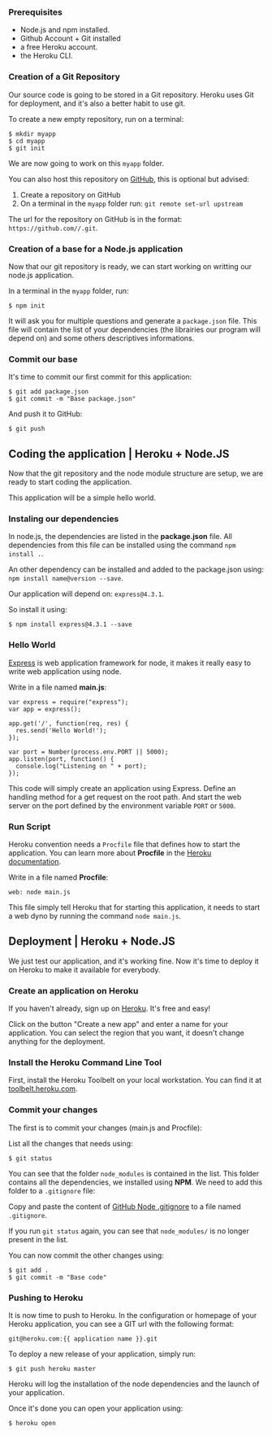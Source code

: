 ### Prerequisites
* Node.js and npm installed.
* Github Account + Git installed
* a free Heroku account.
* the Heroku CLI.

### Creation of a Git Repository

Our source code is going to be stored in a Git repository. Heroku uses Git for deployment, and it's also a better habit to use git.

To create a new empty repository, run on a terminal:


    $ mkdir myapp
    $ cd myapp
    $ git init


We are now going to work on this `myapp` folder.

You can also host this repository on [GitHub][1], this is optional but advised:

1. Create a repository on GitHub
2. On a terminal in the `myapp` folder run: `git remote set-url upstream `

The url for the repository on GitHub is in the format: `https://github.com//.git`.

### Creation of a base for a Node.js application

Now that our git repository is ready, we can start working on writting our node.js application.

In a terminal in the `myapp` folder, run:


    $ npm init


It will ask you for multiple questions and generate a `package.json` file. This file will contain the list of your dependencies (the librairies our program will depend on) and some others descriptives informations.

### Commit our base

It's time to commit our first commit for this application:


    $ git add package.json
    $ git commit -m "Base package.json"


And push it to GitHub:


    $ git push


[1]: https://github.com


## Coding the application | Heroku + Node.JS

Now that the git repository and the node module structure are setup, we are ready to start coding the application.

This application will be a simple hello world.

### Instaling our dependencies

In node.js, the dependencies are listed in the **package.json** file. All dependencies from this file can be installed using the command `npm install .`.

An other dependency can be installed and added to the package.json using: `npm install name@version --save`.

Our application will depend on: `express@4.3.1`.

So install it using:


    $ npm install express@4.3.1 --save


### Hello World

[Express][1] is web application framework for node, it makes it really easy to write web application using node.

Write in a file named **main.js**:


    var express = require("express");
    var app = express();

    app.get('/', function(req, res) {
      res.send('Hello World!');
    });

    var port = Number(process.env.PORT || 5000);
    app.listen(port, function() {
      console.log("Listening on " + port);
    });


This code will simply create an application using Express. Define an handling method for a get request on the root path. And start the web server on the port defined by the environment variable `PORT` or `5000`.

### Run Script

Heroku convention needs a `Procfile` file that defines how to start the application. You can learn more about **Procfile** in the [Heroku documentation][2].

Write in a file named **Procfile**:


    web: node main.js


This file simply tell Heroku that for starting this application, it needs to start a web dyno by running the command `node main.js`.

[1]: http://expressjs.com/
[2]: https://devcenter.heroku.com/articles/procfile



## Deployment | Heroku + Node.JS

We just test our application, and it's working fine. Now it's time to deploy it on Heroku to make it available for everybody.

### Create an application on Heroku

If you haven't already, sign up on [Heroku][1]. It's free and easy!

Click on the button "Create a new app" and enter a name for your application. You can select the region that you want, it doesn't change anything for the deployment.

### Install the Heroku Command Line Tool

First, install the Heroku Toolbelt on your local workstation. You can find it at [toolbelt.heroku.com][2].

### Commit your changes

The first is to commit your changes (main.js and Procfile):

List all the changes that needs using:


    $ git status


You can see that the folder `node_modules` is contained in the list. This folder contains all the dependencies, we installed using **NPM**. We need to add this folder to a `.gitignore` file:

Copy and paste the content of [GitHub Node .gitignore][3] to a file named `.gitignore`.

If you run `git status` again, you can see that `node_modules/` is no longer present in the list.

You can now commit the other changes using:


    $ git add .
    $ git commit -m "Base code"


### Pushing to Heroku

It is now time to push to Heroku. In the configuration or homepage of your Heroku application, you can see a GIT url with the following format:


    git@heroku.com:{{ application name }}.git


To deploy a new release of your application, simply run:


    $ git push heroku master


Heroku will log the installation of the node dependencies and the launch of your application.

Once it's done you can open your application using:


    $ heroku open


[1]: https://heroku.com
[2]: https://toolbelt.heroku.com/
[3]: https://github.com/github/gitignore/blob/master/Node.gitignore

